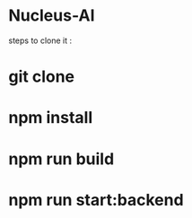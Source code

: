 # Nucleus-AI


steps to clone it :

# git clone <repo link>
# npm install
# npm run build
# npm run start:backend
